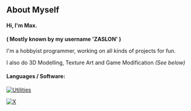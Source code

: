 ## About Myself
#### Hi, I'm Max.
**( Mostly known by my username 'ZASLON' )**

   I'm a hobbyist programmer, working on all kinds of projects for fun.
   
   I also do 3D Modelling, Texture Art and Game Modification *(See below)*
    
#### Languages / Software:
[![Utilities](https://skillicons.dev/icons?i=cs,dotnet,visualstudio,vscode,photoshop,blender,&theme=dark&perline=3)](https://skillicons.dev)


[![X](https://camo.githubusercontent.com/0ac419eb4df53beeb48c20e036e8d66b075b28a56450d37427ee975d5e73ab75/68747470733a2f2f696d672e736869656c64732e696f2f62616467652f547769747465722d3144413146323f7374796c653d666f722d7468652d6261646765266c6f676f3d74776974746572266c6f676f436f6c6f723d7768697465)](https://twitter.com/ZASLONPC)
<!---
ZSLN-dev/ZSLN-dev is a ✨ special ✨ repository because its `README.md` (this file) appears on your GitHub profile.
You can click the Preview link to take a look at your changes.
--->
